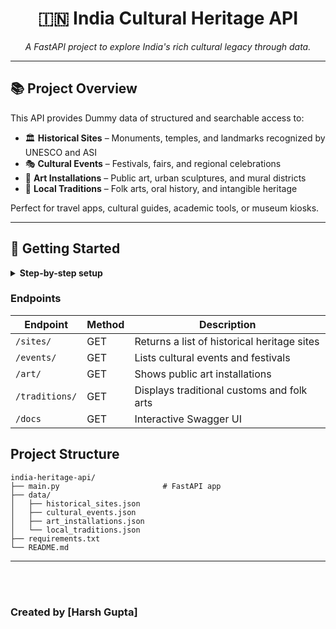 <h1 align="center">🇮🇳 India Cultural Heritage API</h1>
<p align="center">
  <i>A FastAPI project to explore India's rich cultural legacy through data.</i>
</p>

---

## 📚 Project Overview

This API provides Dummy data of structured and searchable access to:

- 🏛️ **Historical Sites** – Monuments, temples, and landmarks recognized by UNESCO and ASI  
- 🎭 **Cultural Events** – Festivals, fairs, and regional celebrations  
- 🎨 **Art Installations** – Public art, urban sculptures, and mural districts  
- 🧶 **Local Traditions** – Folk arts, oral history, and intangible heritage

Perfect for travel apps, cultural guides, academic tools, or museum kiosks.

---

## 🚀 Getting Started

<details>
<summary><b>Step-by-step setup</b></summary>

1. **Clone the repository**
   git clone https://github.com/yourusername/india-heritage-api.git
   cd india-heritage-api

2. **Install dependencies**
    pip install -r requirements.txt
    
3. **Run the server**
    uvicorn main:app --reload --port 8801

4. **Access your API**
    Root: http://localhost:8801

    Swagger Docs: http://localhost:8801/docs

    Redoc: http://localhost:8801/redoc

</details>

### Endpoints

| Endpoint | Method | Description |
| --- | --- | --- |
| `/sites/` | GET | Returns a list of historical heritage sites |
| `/events/` | GET | Lists cultural events and festivals |
| `/art/` | GET | Shows public art installations |
| `/traditions/` | GET | Displays traditional customs and folk arts |
| `/docs` | GET | Interactive Swagger UI |

## Project Structure

```
india-heritage-api/
├── main.py                       # FastAPI app
├── data/
│   ├── historical_sites.json
│   ├── cultural_events.json
│   ├── art_installations.json
│   └── local_traditions.json
├── requirements.txt
└── README.md
```

<hr> <br> <br>

<h3> Created by [Harsh Gupta] </h3>